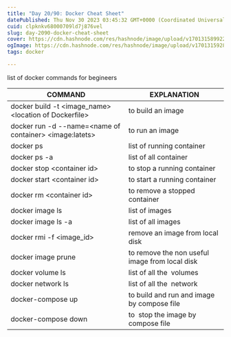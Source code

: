 ```yaml
---
title: "Day 20/90: Docker Cheat Sheet"
datePublished: Thu Nov 30 2023 03:45:32 GMT+0000 (Coordinated Universal Time)
cuid: clpknkv68000709ld7j876vel
slug: day-2090-docker-cheat-sheet
cover: https://cdn.hashnode.com/res/hashnode/image/upload/v1701315899220/0d61139e-0066-4dd3-bbc2-36d5cfca5701.webp
ogImage: https://cdn.hashnode.com/res/hashnode/image/upload/v1701315928849/b300eb46-6620-47d3-9508-3fcf5dcbc4b6.webp
tags: docker

---
```


list of docker commands for begineers

| COMMAND | EXPLANATION |
| --- | --- |
| docker build -t &lt;image\_name&gt; &lt;location of Dockerfile&gt; | to build an image |
| docker run -d --name=&lt;name of container&gt; &lt;image:latets&gt; | to run an image |
| docker ps | list of running container |
| docker ps -a | list of all container |
| docker stop &lt;container id&gt; | to stop a running container |
| docker start &lt;container id&gt; | to start a running container |
| docker rm &lt;container id&gt; | to remove a stopped container |
| docker image ls | list of images |
| docker image ls -a | list of all images |
| docker rmi -f &lt;image\_id&gt; | remove an image from local disk |
| docker image prune | to remove the non useful image from local disk |
| docker volume ls | list of all the  volumes |
| docker network ls | list of all the  network |
| docker-compose up | to build and run and image by compose file |
| docker-compose down | to  stop the image by compose file |